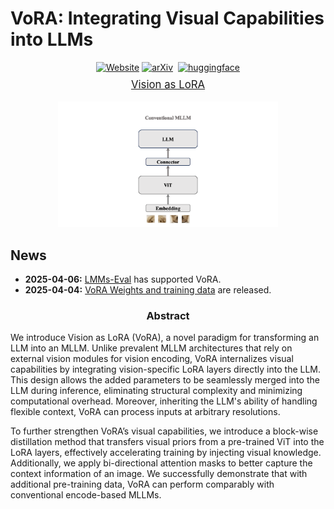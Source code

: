 # VoRA: Integrating Visual Capabilities into LLMs

<div align="center">

[![Website](https://img.shields.io/badge/Official_Website-VoRA-2CA5E0?style=flat-square&logo=github)](https://georgeluimmortal.github.io/vora-homepage.github.io/)
[![arXiv](https://img.shields.io/badge/arXiv%20paper-2503.20680-b31b1b.svg)](https://arxiv.org/pdf/2503.20680)&nbsp;
[![huggingface](https://img.shields.io/badge/%F0%9F%A4%97%20Collection-Vision%20as%20LoRA-yellow)](https://huggingface.co/collections/Hon-Wong/vora-67ee34c9d32e9ac2358106ae)

<p style="font-size: larger; margin-top: -5px;">
  <a href="https://arxiv.org/pdf/2503.20680">Vision as LoRA</a>
</p>

<div align="center" style="width: 100%; margin: 0 auto;">
  <img src="assets/framework.gif" alt="Framework" width="70%">
</div>

</div>

## News

* **2025-04-06:** [LMMs-Eval](https://github.com/EvolvingLMMs-Lab/lmms-eval/pull/616) has supported VoRA. 
* **2025-04-04:** [VoRA Weights and training data](https://huggingface.co/collections/Hon-Wong/vora-67ee34c9d32e9ac2358106ae) are released. 

<h3 align="center">Abstract</h3>

<p>We introduce Vision as LoRA (VoRA), a novel paradigm for transforming an LLM into an MLLM. Unlike prevalent MLLM architectures that rely on external vision modules for vision encoding, VoRA internalizes visual capabilities by integrating vision-specific LoRA layers directly into the LLM. This design allows the added parameters to be seamlessly merged into the LLM during inference, eliminating structural complexity and minimizing computational overhead. Moreover, inheriting the LLM's ability of handling flexible context, VoRA can process inputs at arbitrary resolutions.</p>

<p>To further strengthen VoRA’s visual capabilities, we introduce a block-wise distillation method that transfers visual priors from a pre-trained ViT into the LoRA layers, effectively accelerating training by injecting visual knowledge. Additionally, we apply bi-directional attention masks to better capture the context information of an image. We successfully demonstrate that with additional pre-training data, VoRA can perform comparably with conventional encode-based MLLMs.</p>
